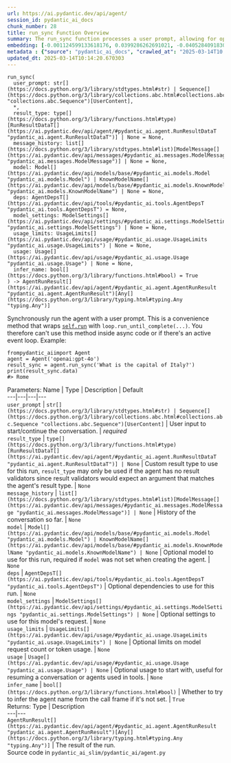 ```yaml
---
url: https://ai.pydantic.dev/api/agent/
session_id: pydantic_ai_docs
chunk_number: 28
title: run_sync Function Overview
summary: The run_sync function processes a user prompt, allowing for optional parameters such as result type, message history, and model selection. It is designed to work with various types, including strings, sequences, and model messages, facilitating interaction with the Pydantic AI agent framework.
embedding: [-0.001124599133618176, 0.0399286262691021, -0.04052840918302536, -0.023348819464445114, -0.012199223041534424, 0.02072475478053093, 0.01995360106229782, 0.015647994354367256, 0.02437702566385269, -0.02076759748160839, -0.02255624532699585, -0.007679405622184277, -0.014694762416183949, -0.03864336758852005, -0.013216717168688774, -0.026090700179338455, -0.036372750997543335, 0.0024580524768680334, -0.014501973986625671, -0.00022408307995647192, 0.01577651873230934, -0.02051054686307907, -0.0071867238730192184, 0.0321742445230484, -0.04282044991850853, -0.0052749053575098515, -0.04789721220731735, 0.06426280736923218, -0.019867917522788048, 0.016729751601815224, -0.020863991230726242, -0.02133525162935257, -0.014544815756380558, -0.04939667880535126, 0.009800078347325325, -0.015819361433386803, 0.0008782583754509687, 0.023498766124248505, -0.03275261074304581, 0.017575878649950027, -5.351050276658498e-05, -0.07994293421506882, 0.05462338775396347, -0.006576227489858866, 0.012616931460797787, 0.02821137197315693, 0.011652989313006401, 0.006276334170252085, 0.04558375105261803, -0.019460920244455338, -0.06186366453766823, 0.017832929268479347, 0.02178509160876274, 0.012027855962514877, -0.02673332765698433, -0.03707963973283768, 0.03453055024147034, 0.0020430218428373337, -0.06220639869570732, -0.039842940866947174, 0.01943949982523918, -0.00463495496660471, 0.010442706756293774, 0.0323670357465744, 0.0008675479330122471, 0.02433418296277523, 0.012231354601681232, 0.04571227729320526, -0.01506962813436985, 0.005971085745841265, 0.04519817605614662, 0.03292397782206535, -0.04132098704576492, 0.005098182708024979, -0.01903250254690647, -0.002712426008656621, 0.025019653141498566, 0.04378439486026764, 0.016633355990052223, -0.02388434298336506, 0.014555525965988636, -0.0033443437423557043, -0.005197254475206137, 0.02544807270169258, 0.000102920901554171, -0.001907802070491016, -0.06006430462002754, -0.017297405749559402, -0.013687978498637676, -0.05543738231062889, 0.01013210229575634, 0.012017144821584225, 0.001997502287849784, 0.06640490144491196, 0.05762231722474098, 0.03695111349225044, -0.029368102550506592, 0.02311318926513195, 0.03872905299067497, 0.046611957252025604, 0.01252053678035736, -0.03386649861931801, -0.0314459353685379, -0.019985733553767204, -0.013709398917853832, -0.003459481056779623, 0.000688147556502372, -0.005606930237263441, -0.02015710063278675, -0.0312531441450119, -0.012681194581091404, 0.055822961032390594, -0.026604803279042244, 0.019225290045142174, -0.04132098704576492, -0.05972157046198845, 0.01316316518932581, -0.06413428485393524, -0.005997862201184034, -0.022106405347585678, -0.02906821109354496, 0.01272403635084629, -0.012402721680700779, -0.015358811244368553, 0.03183151036500931, 0.007336670532822609, -0.02692611701786518, -0.0369725339114666, 0.007834707386791706, -0.007352736312896013, 0.03695111349225044, -0.0030471282079815865, -0.016076412051916122, 0.04153519496321678, -0.022941822186112404, 0.007631208281964064, -0.04359160363674164, 0.006554806604981422, -0.05616569519042969, 0.03472333773970604, -0.0329025574028492, -0.002622725907713175, -0.02769727073609829, 0.008632637560367584, -0.026497697457671165, 0.04626922309398651, -0.04939667880535126, 0.023327399045228958, -0.08636921644210815, 0.020531967282295227, 0.016558382660150528, -0.010517679154872894, -0.04541238397359848, 0.0017940034158527851, -0.004238667897880077, 0.0014807222178205848, 0.006088900845497847, 0.010089260526001453, -0.013173875398933887, -0.03065335936844349, -0.0323670357465744, 0.009666197001934052, -0.026347750797867775, -0.04138524830341339, -0.018925396725535393, -0.06537669897079468, 0.011181728914380074, 0.00641557015478611, -0.022491982206702232, -0.04020709544420242, -0.0032372388523072004, 0.013602294027805328, -0.055008962750434875, 0.024098552763462067, 0.016204938292503357, -0.03472333773970604, -0.040249940007925034, -0.02347734570503235, -0.00794181227684021, -0.04481259733438492, -0.004942880943417549, 0.006228137295693159, -0.019664419814944267, -0.019214579835534096, -0.06190650537610054, 0.0012932890094816685, -0.007347381208091974, 0.005483759567141533, 0.01344163715839386, 0.017479483038187027, 0.04009999334812164, 0.0245912354439497, 0.047425951808691025, -0.012916824780404568, -0.030417729169130325, -0.007143882103264332, 0.04682616516947746, -0.027011800557374954, 0.034744758158922195, 0.011899329721927643, 0.008579084649682045, 0.001407087780535221, 0.045797962695360184, -0.0035344543866813183, 0.02300608530640602, -0.04114961996674538, 0.004316318780183792, -0.0016614613123238087, -0.01107462402433157, 0.008862912654876709, 0.05488043650984764, -0.01604428142309189, 0.007095685228705406, -0.0020095515064895153, -0.021924328058958054, 0.0005951003986410797, -0.02315603196620941, -0.016461988911032677, -0.025469493120908737, 0.007566945627331734, 0.02377723902463913, 0.008712965995073318, -0.0016828823136165738, -0.0382792130112648, 0.011160307563841343, 0.027418797835707664, -0.005815783981233835, -0.05488043650984764, -0.02341308258473873, 0.03956446796655655, 0.008289902471005917, -0.011599436402320862, 0.0037433085963129997, -0.0215387511998415, 0.059593044221401215, -0.014823287725448608, 0.03682258725166321, 0.0245912354439497, 0.04249913617968559, -0.022384878247976303, 0.008279191330075264, 0.02004999667406082, 0.039285995066165924, 0.017340248450636864, 0.022770455107092857, 0.029496628791093826, 0.005714034661650658, -0.022106405347585678, 0.03221708908677101, 0.04211356118321419, 0.022834718227386475, -0.013323822058737278, -0.011417359113693237, -0.04119246080517769, -0.02692611701786518, -0.010212431661784649, -0.008616571314632893, 0.010324890725314617, -0.024719759821891785, -0.015208864584565163, 0.03360944986343384, -0.011770804412662983, -0.006629779934883118, 0.03262408450245857, -0.0005325110978446901, -0.009709039703011513, 0.012134959921240807, -0.043355975300073624, 0.0301392562687397, -0.01878616027534008, 0.018496979027986526, -0.02692611701786518, 0.013066771440207958, -0.0421564020216465, -0.05753663554787636, 0.004956269171088934, 0.04755447804927826, 0.02300608530640602, -0.0260692797601223, -0.005499825347214937, -0.04305608198046684, 0.05128172039985657, 0.0006058108410798013, 0.04005714878439903, -0.006629779934883118, -0.0004223940777592361, 0.012252775020897388, -0.035001810640096664, 0.015498046763241291, 0.022320615127682686, 0.00027161077014170587, 0.011642279103398323, 0.04320602864027023, 0.009125318378210068, 0.012327748350799084, -0.031231725588440895, 0.03960731253027916, 0.020596230402588844, -0.003472869284451008, 0.024548392742872238, 0.02636917307972908, -0.009735815227031708, 0.03793647885322571, -0.018604082986712456, 0.003210462862625718, 0.0332881361246109, -0.016826145350933075, -0.022920401766896248, 0.006956448778510094, -0.01760800927877426, -0.01644056849181652, 0.08482690900564194, -0.026797590777277946, -0.013516610488295555, 0.02673332765698433, -0.009152094833552837, 0.018347032368183136, -0.0007852111593820155, 0.011256702244281769, 0.012627641670405865, -0.03069620206952095, 0.019642997533082962, 0.03461623191833496, 0.004613534081727266, -0.03707963973283768, -0.0006091578397899866, 0.008595150895416737, -0.018518399447202682, -0.035151757299900055, 0.07407359778881073, -0.005928243976086378, -0.0362442247569561, -0.04153519496321678, 0.0037218877114355564, 0.03853626549243927, 0.02544807270169258, -0.026347750797867775, -0.0155301783233881, 0.031488776206970215, 0.055865801870822906, -0.02433418296277523, 0.009211002849042416, -0.042134981602430344, -0.021046070381999016, 0.010903256013989449, 0.034851863980293274, 0.038364894688129425, 0.03277403116226196, -0.018132822588086128, 0.019182447344064713, 0.025169599801301956, 0.028575528413057327, 0.0068225678987801075, 0.0059175337664783, -0.02362729236483574, 0.00954302679747343, -0.03502323105931282, 0.0017083196435123682, -0.045540910214185715, 0.022427720949053764, -0.03564443811774254, 0.003413961734622717, 0.00819886289536953, 0.004873262718319893, -0.010806862264871597, 0.01782221905887127, -0.022684771567583084, -0.0236701350659132, -0.002367013366892934, 0.012606221251189709, 0.044726915657520294, 0.033266711980104446, 0.018057849258184433, -0.008911109529435635, -0.0012022500159218907, -0.0015101759927347302, -0.0401214137673378, 0.013548742048442364, 0.025340966880321503, 0.041770827025175095, 0.04425565525889397, 0.021410224959254265, 0.0020938965026289225, -0.007716892287135124, 0.010988940484821796, 0.04097824916243553, -0.003579973941668868, -0.012616931460797787, 0.00419850368052721, 0.005799718201160431, 0.05539454147219658, -0.05488043650984764, -0.005938954651355743, 0.012027855962514877, -0.012531247921288013, 0.05518032982945442, -0.008139955811202526, 0.028447002172470093, 0.022342035546898842, 0.02484828606247902, 0.03095325268805027, -0.005392720457166433, -0.007845417596399784, 0.06302039325237274, 0.01064085029065609, -0.03003215231001377, 0.03684401139616966, -0.0067475950345396996, 0.04168514162302017, 0.027761533856391907, 0.06160661205649376, 0.012017144821584225, 0.012509826570749283, -0.03712248057126999, 0.00039260557969100773, -0.03453055024147034, 0.019161026924848557, -0.013848635368049145, 0.035558752715587616, 0.07904325425624847, -0.040506988763809204, -0.08585511147975922, 0.014983944594860077, 0.04875405132770538, -0.010962164029479027, 0.019739393144845963, 0.03763658553361893, -0.023198872804641724, 0.006694042589515448, 0.014341317117214203, 0.008873622864484787, 0.012713325209915638, 0.007143882103264332, -0.0026829722337424755, -0.009789368137717247, -0.030996093526482582, 0.014759024605154991, 0.030053572729229927, -0.0012290262384340167, -0.00822028424590826, 0.04575511813163757, -0.013088191859424114, 0.018796870484948158, 0.06336312741041183, -0.015797941014170647, 0.024055711925029755, -0.026026437059044838, -0.006795791909098625, 0.03412355110049248, -0.02103535830974579, -0.021924328058958054, -0.0027606231160461903, -0.0454980693757534, 0.0025798839051276445, -0.07034635543823242, -0.03223850950598717, 0.06486259400844574, -0.0015315968776121736, 0.04836847260594368, 0.025426650419831276, 0.012477695010602474, -0.02225635200738907, 0.010110681876540184, 0.02300608530640602, -0.017757955938577652, 0.0245912354439497, -0.004814355168491602, 0.018154243007302284, -0.01939665712416172, 0.04207071661949158, 0.0036495919339358807, -0.04183508828282356, 0.025126757100224495, 0.029796522110700607, -0.018197085708379745, -0.0033711197320371866, 0.019814366474747658, 0.05046772584319115, -0.009650131687521935, -0.002266602823510766, 0.016172805801033974, -0.003799538593739271, 0.04333455488085747, 0.005601574666798115, -0.04125672206282616, -0.014373447746038437, -0.012531247921288013, -0.032152824103832245, -0.044983964413404465, 0.01298108696937561, 0.053937915712594986, -0.0028275635559111834, 0.024655496701598167, -0.00809711404144764, 0.05410928279161453, 0.019321683794260025, 0.009034279733896255, 0.006003217305988073, -0.026819011196494102, -0.0013428248930722475, -0.02281329780817032, 0.016322752460837364, 0.0007671372732147574, 0.04592648521065712, 0.0031274566426873207, -0.001677527092397213, 0.014287764206528664, 0.007711537182331085, 0.023584449663758278, 0.025490913540124893, -0.03435918316245079, -0.0012879337882623076, 0.010121392086148262, 0.001200911239720881, -0.020082127302885056, 0.01464120950549841, -0.009687618352472782, 0.008820069953799248, 0.003049805760383606, -0.012220644392073154, 0.0031328119803220034, -0.01908605359494686, -0.014962524175643921, -0.025490913540124893, -0.001416459446772933, 0.018293479457497597, 0.03660837933421135, -0.040849726647138596, 0.012884693220257759, -3.7486639484995976e-05, -0.006945738568902016, 0.029603732749819756, -0.009077121503651142, 0.052524134516716, 0.007213500328361988, 0.01588362455368042, 0.0021474489476531744, 0.04200645536184311, -0.03742237389087677, -0.02403428964316845, -0.009789368137717247, 0.0171046182513237, -0.03887899965047836, 0.005285616032779217, -0.021303121000528336, 0.03536596521735191, 0.03645843267440796, -0.011995724402368069, 0.021442357450723648, -0.01451268419623375, 0.03213140368461609, 0.01120314933359623, 0.030417729169130325, -0.010608718730509281, 0.04926815256476402, -0.002047038171440363, -0.029689418151974678, -0.01782221905887127, 0.038921840488910675, -0.028832579031586647, -0.013420216739177704, -0.007256342098116875, 0.012595510110259056, -0.005660482216626406, 0.0008943240973167121, 0.03455197066068649, 0.03365229070186615, -0.023198872804641724, -0.0271831676363945, 0.03360944986343384, 0.02240629866719246, 0.04048556834459305, 0.018154243007302284, -0.019310973584651947, 0.014694762416183949, -0.04678332433104515, 0.015305258333683014, 0.017383089289069176, -0.06109251081943512, 0.04506964981555939, 0.014726893976330757, -0.04252055659890175, 0.02373439632356167, 0.03628706559538841, 0.006801147013902664, 0.017083195969462395, -0.06837562471628189, 0.009709039703011513, -0.0016119254287332296, 0.03360944986343384, -0.0290253683924675, -0.015755098313093185, 0.024569813162088394, -0.0008642008760944009, -0.038107845932245255, 0.009800078347325325, -0.02026420459151268, -0.0037674070335924625, -0.024762602522969246, 0.00561228534206748, 0.029860785230994225, 0.0037700848188251257, 0.0010181638645008206, 0.024355603381991386, 0.04541238397359848, -0.006576227489858866, 0.04301324114203453, -0.0024660853669047356, -0.024655496701598167, -0.012756166979670525, -0.002298734150826931, -0.03654411807656288, -0.018861133605241776, -0.019418079406023026, -0.004495718982070684, 0.0161835178732872, -0.02881115861237049, 0.03159588202834129, 0.06499111652374268, -0.007272407878190279, 0.014684051275253296, 0.025276703760027885, 0.004463587421923876, 0.022427720949053764, 0.011310254223644733, -0.023691555485129356, -0.037550900131464005, 0.0058318497613072395, -0.009971445426344872, 0.052824027836322784, -0.04943951964378357, 0.020553387701511383, 0.015037497505545616, 0.02041415125131607, -0.043912917375564575, -0.017447352409362793, -0.013966450467705727, -0.019236000254750252, -0.008787939324975014, 0.0019600156228989363, 0.012756166979670525, 0.010962164029479027, -0.014555525965988636, -0.009837565012276173, -0.011952882632613182, 0.009789368137717247, -0.01730811595916748, 0.017554456368088722, 0.015337389893829823, -0.006779726129025221, -0.03812926635146141, -0.04644059017300606, 0.015476626344025135, -0.03480901941657066, 0.004983045160770416, 0.0004913427401334047, -0.014673341065645218, 0.019942890852689743, -0.019171737134456635, -0.012584799900650978, 0.007556235417723656, -0.010287404991686344, -0.0009217696497216821, 0.002693682676181197, -0.012509826570749283, 0.008568374440073967, 0.017907902598381042, 0.04168514162302017, 0.040849726647138596, -0.006736884359270334, -0.04005714878439903, 0.006522675044834614, 0.04541238397359848, 0.013066771440207958, -0.01720101200044155, -0.0067529501393437386, 0.004605501424521208, -0.038621947169303894, -0.014084265567362309, -0.006774371024221182, -0.02041415125131607, -0.022727612406015396, -0.017800798639655113, 0.059850096702575684, 0.03710106015205383, -0.02255624532699585, 0.005724745336920023, -0.002257231157273054, 0.00954838190227747, 0.045540910214185715, -0.022877559065818787, -0.01898965984582901, -0.0016761881997808814, 0.03142451494932175, -0.0005730100674554706, 0.016922539100050926, 0.03521601855754852, -0.0007323282770812511, 0.008102469146251678, -0.016879698261618614, -0.02326313592493534, -0.011985013261437416, 0.008616571314632893, 0.014973234385251999, -0.0038129265885800123, -0.018464846536517143, -0.027118904516100883, -0.010999650694429874, 0.005617640446871519, -0.009526961483061314, -0.019782233983278275, -0.0016761881997808814, -0.022577665746212006, 0.023712975904345512, 0.009248489513993263, -0.02851126529276371, -0.02585506998002529, 0.01433060597628355, 0.006801147013902664, -0.017800798639655113, -0.009730460122227669, -0.000463227741420269, 0.0032506270799785852, 0.012392011471092701, 0.010496258735656738, -0.0439986027777195, 0.016815435141324997, 0.05179582163691521, -0.035451650619506836, 0.04329171031713486, 0.005237418692559004, -0.0425419807434082, -0.021056780591607094, -0.02591933310031891, -0.04811142385005951, -0.03225992992520332, -0.026561960577964783, 0.01776866614818573, 0.013484478928148746, -0.021142464131116867, -0.011727962642908096, -0.030631938949227333, -0.009735815227031708, -0.0053579118102788925, 0.024141395464539528, -0.014416289515793324, -0.0010369071969762444, 0.037143904715776443, 0.0006536732544191182, 0.0048063225112855434, -0.03911462798714638, 0.0032506270799785852, 0.0017377734184265137, 0.011867198161780834, 0.04059267416596413, 0.02341308258473873, 0.014876839704811573, -0.0037941832561045885, -0.07792936265468597, 0.04481259733438492, -0.009709039703011513, 0.001498126657679677, 0.006319175940006971, 0.02703322097659111, 0.004361838102340698, -0.0017832929734140635, 0.024269919842481613, 0.01807926967740059, -0.03442344442009926, -0.01438415888696909, -0.029089631512761116, 0.006062124855816364, -0.03446628525853157, 0.026819011196494102, 0.004211891442537308, -0.04939667880535126, 0.018154243007302284, -0.026947537437081337, 0.018646925687789917, -0.008514822460711002, -0.028896842151880264, 0.012948955409228802, -0.00997680053114891, -0.010357022285461426, 0.019053922966122627, -0.024355603381991386, -0.010448061861097813, -0.0070689087733626366, -0.027118904516100883, -0.010871125385165215, -0.04832563176751137, -0.024805443361401558, 0.008450559340417385, 0.0009679585346020758, 0.02041415125131607, 0.04485544189810753, -0.024869706481695175, -0.054709069430828094, 0.009987511672079563, 0.010035708546638489, -0.012906113639473915, 0.026240646839141846, -0.017832929268479347, -0.009344883263111115, 0.010951453819870949, -0.041106775403022766, 0.024762602522969246, 0.015594441443681717, 0.00806498248130083, -0.007674050517380238, -0.026090700179338455, -0.0023804015945643187, -0.010881835594773293, 0.024612655863165855, -0.02199930138885975, 0.049653731286525726, -0.04515533149242401, -0.017340248450636864, -0.023798659443855286, -0.0602785125374794, 0.022084984928369522, -0.01137451734393835, -0.025683702901005745, -0.008364875800907612, 0.028382740914821625, 0.009837565012276173, -0.03453055024147034, -0.038771893829107285, -0.005692613776773214, -0.0068225678987801075, -0.018057849258184433, -0.026797590777277946, 0.026005016639828682, -0.0018957528518512845, 0.05115319415926933, -0.007877549156546593, -0.015412363223731518, 0.013516610488295555, -0.025362389162182808, 0.038364894688129425, -0.0008447881555184722, 0.01745806261897087, -0.008996793068945408, -0.005687258671969175, 0.001528919325210154, 0.02199930138885975, 0.029196735471487045, 0.010630139149725437, 0.01760800927877426, -0.001079749083146453, 0.010271338745951653, 0.020735466852784157, 0.007882904261350632, -0.029303841292858124, 0.026412013918161392, -0.006003217305988073, 0.0027499126736074686, 0.005315069574862719, -0.02585506998002529, -0.011599436402320862, -0.0314459353685379, 0.005392720457166433, 0.016429858282208443, -0.01915031671524048, 0.01577651873230934, 0.03399502485990524, -0.029260998591780663, -0.03536596521735191, 0.009516251273453236, -0.026819011196494102, -0.012027855962514877, 0.027633007615804672, 0.015058917924761772, 0.028639791533350945, 0.01148162130266428, 0.004043201450258493, 0.000528494652826339, 0.058007895946502686, -0.005392720457166433, 0.06143524497747421, 0.01649412140250206, -0.01904321275651455, 0.005379332695156336, -0.007625853177160025, -0.028447002172470093, -0.02229919470846653, 0.006233492400497198, 0.022663351148366928, -0.013527320697903633, 0.00893252994865179, -0.017747245728969574, -0.03669406473636627, -0.008327389135956764, -0.005853270646184683, 0.04494112357497215, -0.0008749113767407835, -0.014373447746038437, 0.03461623191833496, -0.01996431313455105, -0.01990005001425743, 0.010137458331882954, -0.045797962695360184, 0.02744021825492382, -0.019878627732396126, 0.014801866374909878, 0.004302930552512407, 0.040249940007925034, -0.013109613209962845, -0.017897192388772964, -0.04596932977437973, 0.0035826514940708876, -0.007695471402257681, 0.017897192388772964, 0.0828133374452591, -0.05573727563023567, -0.028746895492076874, 0.018261348828673363, -0.025062495842576027, 0.04305608198046684, 0.013280980288982391, 0.005277582909911871, 0.0009170838166028261, 0.01720101200044155, -0.01521957479417324, -0.034444864839315414, -0.040249940007925034, 0.021677987650036812, -0.00794181227684021, 0.036179959774017334, 0.0049643018282949924, -0.00027445575688034296, -0.044169969856739044, 0.015465916134417057, 0.012841851450502872, -0.05265266075730324, -0.029346682131290436, -0.04541238397359848, 0.008579084649682045, -0.004932170733809471, 0.02315603196620941, -0.013687978498637676, -0.06524816900491714, -0.018861133605241776, 0.023948606103658676, -0.013580873608589172, -0.012820430099964142, 0.009660841897130013, -0.01521957479417324, -0.030353466048836708, 0.023391662165522575, 0.040999673306941986, -0.029260998591780663, -0.004924137610942125, -0.013302401639521122, -0.005633706226944923, -0.01705106534063816, 0.008461269550025463, -0.0171046182513237, 0.03076046332716942, 0.02551233395934105, 0.01285256166011095, 0.0125740896910429, -0.012691904790699482, -0.013131033629179, 0.011652989313006401, -0.0227490346878767, -0.028575528413057327, -0.00354516482912004, 0.011235280893743038, -0.0019238678505644202, -0.013527320697903633, 0.026819011196494102, 0.033223871141672134, 0.0022451819386333227, 0.003076581982895732, 0.006420925725251436, 0.04811142385005951, 0.008579084649682045, 0.059036098420619965, 0.015926465392112732, -0.018304189667105675, 0.008632637560367584, 0.02555517666041851, -0.004498396534472704, 0.010078550316393375, -0.01867905631661415, -0.030010731890797615, 0.043613024055957794, 0.01061407383531332, 0.013730820268392563, 0.012349169701337814, -0.014930392615497112, 0.01298108696937561, 0.01540165301412344, -0.02581222727894783, 0.004608178976923227, -0.019642997533082962, -0.00404855702072382, 0.023541608825325966, 0.0014017325593158603, -0.032602664083242416, 0.005751521326601505, 0.06049272418022156, 0.025576597079634666, -0.005392720457166433, -0.01438415888696909, -0.00041001010686159134, -0.03039630874991417, 0.013655846938490868, -0.01555159967392683, 0.0010871124686673284, 0.019921470433473587, 0.024055711925029755, -0.03804358094930649, 0.0018341676332056522, -0.018957529217004776, 0.005965730641037226, -0.007379512302577496, -0.0034568035043776035, -0.006624424364417791, 0.02183864451944828, 0.0045947907492518425, -0.008943241089582443, 0.01898965984582901, -0.006147808860987425, 0.02240629866719246, 0.011910040862858295, 0.01894681714475155, -0.00385041325353086, -0.0052106427028775215, -0.004546593874692917, 0.03390934318304062, -0.017083195969462395, 0.01451268419623375, -0.013109613209962845, 0.0380864255130291, 0.012745456770062447, 0.01751161552965641, 0.022342035546898842, -0.036779746413230896, 0.002626742236316204, 0.031938616186380386, 0.024805443361401558, 0.00426544388756156, 0.03253840282559395, 0.007663339842110872, -0.01934310607612133, -0.027633007615804672, 0.008895043283700943, 0.0182185061275959, -0.017575878649950027, 0.00865941308438778, -0.012284906581044197, 0.030974673107266426, 0.03043914958834648, -0.022877559065818787, 0.022491982206702232, -0.0035772963892668486, 0.011449490673840046, -0.032152824103832245, 0.0074330647476017475, -0.026669064536690712, -0.0005144371534697711, 0.009232423268258572, 0.034958966076374054, 0.04485544189810753, -0.0007724924944341183, -0.0035558752715587616, -0.021249568089842796, 0.025191020220518112, 0.01634417474269867, -0.026412013918161392, -0.007208144757896662, -0.008016785606741905, -0.005494470242410898, 0.0012691904557868838, 0.00574081065133214, -0.01407355535775423, 0.012884693220257759, -0.021313831210136414, -0.003427349729463458, 0.017747245728969574, 0.00709032965824008, 0.01781150884926319, -0.04230634868144989, -0.005869336426258087, 0.0019667097367346287, 0.01527312770485878, 0.025769386440515518, -0.04061409458518028, 0.006908251903951168, 0.017393799498677254, -0.011031782254576683, 0.020221363753080368, 0.015605151653289795, -0.01583007164299488, -0.014287764206528664, -0.0012209933483973145, 0.04320602864027023, -0.011021072044968605, -0.027890058234333992, 0.02174225077033043, 0.012027855962514877, -0.002180919051170349, -0.002257231157273054, 0.015037497505545616, 0.0005519238184206188, -0.05856483802199364, -0.03155303746461868, 0.003148877527564764, 0.020531967282295227, 0.010672980919480324, 0.012274196371436119, -0.008477335795760155, -0.00910925306379795, -0.030996093526482582, 0.01089254580438137, -0.00702606700360775, 0.009532316587865353, -0.007904325611889362, -0.02540523000061512, -0.01828276924788952, 0.013730820268392563, 0.0017712436383590102, 0.030781885609030724, -0.010223141871392727, -0.03830063343048096, 0.014020002447068691, -0.008113179355859756, -0.03590149059891701, 0.015166022814810276, -0.05188150703907013, 0.00016676532686688006, -0.02138880454003811, -0.017029644921422005, -0.0058854022063314915, -0.019771523773670197, -0.006115677300840616, -0.014405579306185246, -0.01163156796246767, 0.0021179949399083853, 0.01843271590769291, -0.009966090321540833, -0.03166014328598976, 0.01915031671524048, 0.035151757299900055, 0.016022861003875732, 0.06807573139667511, -0.0067475950345396996, -0.006324531510472298, -0.007036777678877115, 0.0011359789641574025, -0.013484478928148746, -0.019257420673966408, -0.0007865499937906861, -0.0077436682768166065, -0.02071404457092285, 0.0016279910923913121, 0.01612996496260166, -0.015101759694516659, 0.027633007615804672, 0.04614069685339928, 0.01996431313455105, 0.0004374556883703917, 0.02891826443374157, 0.02300608530640602, -0.005644416436553001, 0.016526252031326294, 0.05402360111474991, 0.0017578555271029472, -0.01018565520644188, -0.0013702705036848783, 0.010083905421197414, 0.0179293230175972, -0.029860785230994225, 0.04841131716966629, 0.019792944192886353, 0.022641928866505623, -0.01448055263608694, -0.013880766928195953, 0.0035290992818772793, -0.07458770275115967, 0.00463227741420269, 0.006560161709785461, 0.008027495816349983, 0.003724565263837576, 0.0020537322852760553, 0.010383798740804195, 0.021345961838960648, 0.0029266353230923414, -0.018978949636220932, -0.005229386035352945, 0.018914686515927315, 0.03834347426891327, -0.01680472493171692, 0.02021065354347229, -0.015765808522701263, 0.023391662165522575, -0.010962164029479027, 0.00574081065133214, -0.02621922641992569, 0.007379512302577496, -0.034187812358140945, -0.022770455107092857, 0.036522697657346725, -0.01670832931995392, 0.017115328460931778, -0.01745806261897087, 0.0167404618114233, 0.018764739856123924, 0.04125672206282616, 0.00576758710667491, -0.02178509160876274, -0.008461269550025463, 0.02102464810013771, -0.03069620206952095, 0.08272765576839447, -0.02143164724111557, -0.025490913540124893, -0.012777588330209255, -0.03547307103872299, 0.01975010335445404, 0.028040004894137383, 0.008391651324927807, -0.01572296768426895, 0.02499823272228241, 0.03136024996638298, 0.019621577113866806, -0.020863991230726242, -0.011513752862811089, -0.015294548124074936, -0.023455925285816193, 0.0024178882595151663, 0.02229919470846653, 0.019471630454063416, -0.007347381208091974, 0.026433434337377548, 0.01745806261897087, 0.0019867918454110622, 0.021763671189546585, 0.005130314268171787, -0.001907802070491016, 0.0290253683924675, 0.0185826625674963, 0.01451268419623375, -0.04485544189810753, 0.019471630454063416, -0.00971974991261959, 0.020424863323569298, -0.0006225459510460496, 0.010137458331882954, -0.024676918983459473, 0.03613711893558502, -0.03767942637205124, -0.0018006974132731557, 0.018464846536517143, -0.008937885984778404, -0.00988040678203106, -0.00017822888912633061, -0.022534824907779694, 0.0006988580571487546, 0.00396019546315074, -0.034187812358140945, -0.007224210537970066, 0.04999646544456482, -0.01555159967392683, -0.024205658584833145, -0.011192439123988152, -0.02540523000061512, -0.007218855433166027, 0.028639791533350945, 0.00033018365502357483, -0.0014365415554493666, 0.010378443636000156, -0.04939667880535126, 0.014319895766675472, 0.0016654777573421597, 0.019321683794260025, -0.026947537437081337, 0.027483060956001282, -0.02484828606247902, 0.006715463474392891, -0.011085334233939648, -0.01619422808289528, -0.029132472351193428, 0.019675130024552345, -0.034958966076374054, -0.008059627376496792, 0.05543738231062889, 0.006233492400497198, -0.012252775020897388, -0.015637284144759178, -0.016558382660150528, -0.01018565520644188, 0.013206006959080696, 0.0035076781641691923, -0.011117465794086456, -0.03350234404206276, -0.005606930237263441, 0.0013843280030414462, 0.001848894520662725, -0.0017431286396458745, -0.021902907639741898, 0.005467693787068129, -0.015166022814810276, -0.031017515808343887, 0.005473049357533455, 0.012134959921240807, 0.0038718341384083033, 0.0037433085963129997, -0.015369521453976631, -0.000985363032668829, 0.0064958990551531315, 0.03765800595283508, 0.00910925306379795, -0.0005315069574862719, 0.02917531505227089, 0.011149597354233265, -0.023177452385425568, 0.023498766124248505, -0.0004123530234210193, 0.03575154393911362, 0.00641557015478611, -0.006956448778510094, 0.0016199583187699318, -0.016076412051916122, -0.029410945251584053, 0.012488406151533127, -0.03018209896981716, -0.004870585165917873, -0.00385041325353086, 0.006254913285374641, -0.01573367789387703, -0.016204938292503357, -0.022063564509153366, -0.016429858282208443, -0.0041315630078315735, -0.005132991820573807, -0.0451124906539917, -0.012306327931582928, -0.0001542976824566722, -0.007668694946914911, 0.028168531134724617, -0.025191020220518112, -0.03450912609696388, 0.03521601855754852, 0.023348819464445114, -0.0033737975172698498, 0.017340248450636864, -0.02636917307972908, -0.00641557015478611, 0.005025886930525303, 0.010207075625658035, 0.019353816285729408, 0.01782221905887127, 0.018700476735830307, -0.024826865643262863, -0.009093187749385834, 0.03765800595283508, -0.014930392615497112, -0.037251006811857224, 0.0362442247569561, 0.007293828763067722, 0.013505900278687477, 0.025619439780712128, -0.0005519238184206188, -0.00037051524850539863, -0.00809711404144764, 0.0027137647848576307, 0.001376295113004744, -0.015369521453976631, -0.0044823307543993, 0.001601214986294508, -0.011567305773496628, 0.0392003133893013, -0.01079615205526352, -0.015915755182504654, 0.0510246679186821, 0.016108544543385506, 0.04815426468849182, -0.018357742577791214, -0.013859345577657223, -0.02112104371190071, -0.044212810695171356, -0.023455925285816193, 0.0319814570248127, -0.0271831676363945, -0.02113175392150879, 0.04575511813163757, -0.031124619767069817, 0.023648712784051895, -0.027868637815117836, -0.008878977969288826, 0.03273119032382965, 0.0033309555146843195, -0.03350234404206276, -0.03787221387028694, 0.03517317771911621, 0.017982875928282738, -0.04451270401477814, -0.019535893574357033, 0.0020979128312319517, -0.03450912609696388, -0.009012858383357525, -0.033887919038534164, -0.021163884550333023, 0.01196359284222126, 0.0021956460550427437, -0.02988220565021038, -0.001646734424866736, 0.021731538698077202, -0.0182185061275959, 0.0013977161142975092, 0.003810249036177993, -0.0610068254172802, -0.013238138519227505, 0.005250806920230389, 0.021067490801215172, 0.00044515382614918053, -0.011031782254576683, 0.0001230867055710405, -0.012252775020897388, 0.02259908802807331, 0.009687618352472782, -0.053980760276317596, 0.002492861356586218, -0.01943949982523918, -0.04076404124498367, 0.02647627703845501, -0.006624424364417791, -0.012231354601681232, -0.01329169049859047, 0.01660122536122799, -0.0023991449270397425, 0.008445204235613346, 0.018711186945438385, -0.01272403635084629, 0.02255624532699585, -0.01740450970828533, 0.036030013114213943, -0.047683004289865494, 0.0009391741477884352, -0.021088911220431328, 0.011952882632613182, -0.006908251903951168, -0.06743310391902924, -0.009130674414336681, -0.02596217393875122, 0.015487336553633213, 0.030674779787659645, 0.006544095929712057, -0.004367193207144737, -0.010501613840460777, -0.02544807270169258, 0.008563019335269928, -0.048796892166137695, 0.032409876585006714, 0.022877559065818787, -0.02806142531335354, -0.0032666928600519896, -0.02326313592493534, 0.01990005001425743, 0.033523764461278915, 0.03155303746461868, -0.007604432292282581, -0.01822921633720398, 0.007770444732159376, -0.0034969677217304707, 0.020446283742785454, 0.021046070381999016, -0.01786505989730358, -0.008878977969288826, 0.025340966880321503, -0.023991448804736137, 0.01888255588710308, 0.04277760908007622, -0.021420935168862343, -0.00837023090571165, 0.025576597079634666, 0.03832205384969711, 0.0013749563368037343, 0.023691555485129356, 0.022920401766896248, -0.012359879910945892, -0.0034835797268897295, 0.017704403027892113, -0.0028034651186317205, -0.03043914958834648, -0.009767946787178516, 0.03303108364343643, 0.007690115831792355, -0.011749383062124252, 0.02647627703845501, -0.0260692797601223, -0.04746879264712334, 0.0006888170028105378, -0.03864336758852005, -0.020906833931803703, 0.05672263726592064, 0.03065335936844349, 0.04412712901830673, 0.016890408471226692, 0.016012148931622505, -0.0030926475301384926, 0.050981827080249786, 0.008343454450368881, 0.04097824916243553, -0.011299544014036655, -0.010142813436686993, -0.017072485759854317, -0.001709658419713378, -0.02566228061914444, 0.04209214076399803, 0.00017086543084587902, 0.048796892166137695, 0.0242270790040493, -0.027011800557374954, -0.008771873079240322, 0.001736434642225504, 0.014555525965988636, -0.03832205384969711, -0.01985720731317997, 0.004297575447708368, 0.002990898210555315, -0.018454136326909065, -0.008182797580957413, -0.05051056668162346, 0.009944669902324677, -0.05162445455789566, 0.017800798639655113, -0.0020269560627639294, 0.01573367789387703, -0.008970016613602638, -0.018089979887008667, -0.01706177555024624, -0.027204588055610657]
metadata : {"source": "pydantic_ai_docs", "crawled_at": "2025-03-14T10:14:20.668788", "url_path": "/api/agent/", "chunk_size": 4941}
updated_dt: 2025-03-14T10:14:20.670303
---
```

```
run_sync(
  user_prompt: str[](https://docs.python.org/3/library/stdtypes.html#str) | Sequence[](https://docs.python.org/3/library/collections.abc.html#collections.abc.Sequence "collections.abc.Sequence")[UserContent],
  *,
  result_type: type[](https://docs.python.org/3/library/functions.html#type)[RunResultDataT[](https://ai.pydantic.dev/api/agent/#pydantic_ai.agent.RunResultDataT "pydantic_ai.agent.RunResultDataT")] | None = None,
  message_history: list[](https://docs.python.org/3/library/stdtypes.html#list)[ModelMessage[](https://ai.pydantic.dev/api/messages/#pydantic_ai.messages.ModelMessage "pydantic_ai.messages.ModelMessage")] | None = None,
  model: Model[](https://ai.pydantic.dev/api/models/base/#pydantic_ai.models.Model "pydantic_ai.models.Model") | KnownModelName[](https://ai.pydantic.dev/api/models/base/#pydantic_ai.models.KnownModelName "pydantic_ai.models.KnownModelName") | None = None,
  deps: AgentDepsT[](https://ai.pydantic.dev/api/tools/#pydantic_ai.tools.AgentDepsT "pydantic_ai.tools.AgentDepsT") = None,
  model_settings: ModelSettings[](https://ai.pydantic.dev/api/settings/#pydantic_ai.settings.ModelSettings "pydantic_ai.settings.ModelSettings") | None = None,
  usage_limits: UsageLimits[](https://ai.pydantic.dev/api/usage/#pydantic_ai.usage.UsageLimits "pydantic_ai.usage.UsageLimits") | None = None,
  usage: Usage[](https://ai.pydantic.dev/api/usage/#pydantic_ai.usage.Usage "pydantic_ai.usage.Usage") | None = None,
  infer_name: bool[](https://docs.python.org/3/library/functions.html#bool) = True
) -> AgentRunResult[](https://ai.pydantic.dev/api/agent/#pydantic_ai.agent.AgentRunResult "pydantic_ai.agent.AgentRunResult")[Any[](https://docs.python.org/3/library/typing.html#typing.Any "typing.Any")]

```

Synchronously run the agent with a user prompt.
This is a convenience method that wraps [`self.run`](https://ai.pydantic.dev/api/agent/#pydantic_ai.agent.Agent.run) with `loop.run_until_complete(...)`. You therefore can't use this method inside async code or if there's an active event loop.
Example: 
```
frompydantic_aiimport Agent
agent = Agent('openai:gpt-4o')
result_sync = agent.run_sync('What is the capital of Italy?')
print(result_sync.data)
#> Rome

```

Parameters:
Name | Type | Description | Default  
---|---|---|---  
`user_prompt` |  `str[](https://docs.python.org/3/library/stdtypes.html#str) | Sequence[](https://docs.python.org/3/library/collections.abc.html#collections.abc.Sequence "collections.abc.Sequence")[UserContent]` |  User input to start/continue the conversation. |  _required_  
`result_type` |  `type[](https://docs.python.org/3/library/functions.html#type)[RunResultDataT[](https://ai.pydantic.dev/api/agent/#pydantic_ai.agent.RunResultDataT "pydantic_ai.agent.RunResultDataT")] | None` |  Custom result type to use for this run, `result_type` may only be used if the agent has no result validators since result validators would expect an argument that matches the agent's result type. |  `None`  
`message_history` |  `list[](https://docs.python.org/3/library/stdtypes.html#list)[ModelMessage[](https://ai.pydantic.dev/api/messages/#pydantic_ai.messages.ModelMessage "pydantic_ai.messages.ModelMessage")] | None` |  History of the conversation so far. |  `None`  
`model` |  `Model[](https://ai.pydantic.dev/api/models/base/#pydantic_ai.models.Model "pydantic_ai.models.Model") | KnownModelName[](https://ai.pydantic.dev/api/models/base/#pydantic_ai.models.KnownModelName "pydantic_ai.models.KnownModelName") | None` |  Optional model to use for this run, required if `model` was not set when creating the agent. |  `None`  
`deps` |  `AgentDepsT[](https://ai.pydantic.dev/api/tools/#pydantic_ai.tools.AgentDepsT "pydantic_ai.tools.AgentDepsT")` |  Optional dependencies to use for this run. |  `None`  
`model_settings` |  `ModelSettings[](https://ai.pydantic.dev/api/settings/#pydantic_ai.settings.ModelSettings "pydantic_ai.settings.ModelSettings") | None` |  Optional settings to use for this model's request. |  `None`  
`usage_limits` |  `UsageLimits[](https://ai.pydantic.dev/api/usage/#pydantic_ai.usage.UsageLimits "pydantic_ai.usage.UsageLimits") | None` |  Optional limits on model request count or token usage. |  `None`  
`usage` |  `Usage[](https://ai.pydantic.dev/api/usage/#pydantic_ai.usage.Usage "pydantic_ai.usage.Usage") | None` |  Optional usage to start with, useful for resuming a conversation or agents used in tools. |  `None`  
`infer_name` |  `bool[](https://docs.python.org/3/library/functions.html#bool)` |  Whether to try to infer the agent name from the call frame if it's not set. |  `True`  
Returns:
Type | Description  
---|---  
`AgentRunResult[](https://ai.pydantic.dev/api/agent/#pydantic_ai.agent.AgentRunResult "pydantic_ai.agent.AgentRunResult")[Any[](https://docs.python.org/3/library/typing.html#typing.Any "typing.Any")]` |  The result of the run.  
Source code in `pydantic_ai_slim/pydantic_ai/agent.py`